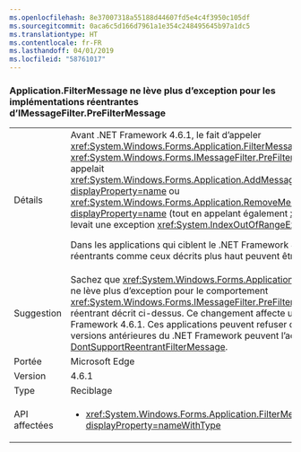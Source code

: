 ```yaml
---
ms.openlocfilehash: 8e37007318a55188d44607fd5e4c4f3950c105df
ms.sourcegitcommit: 0aca6c5d166d7961a1e354c248495645b97a1dc5
ms.translationtype: HT
ms.contentlocale: fr-FR
ms.lasthandoff: 04/01/2019
ms.locfileid: "58761017"
---
```

### <a name="applicationfiltermessage-no-longer-throws-for-re-entrant-implementations-of-imessagefilterprefiltermessage"></a>Application.FilterMessage ne lève plus d’exception pour les implémentations réentrantes d’IMessageFilter.PreFilterMessage

|   |   |
|---|---|
|Détails|Avant .NET Framework 4.6.1, le fait d’appeler <xref:System.Windows.Forms.Application.FilterMessage(System.Windows.Forms.Message@)> avec un <xref:System.Windows.Forms.IMessageFilter.PreFilterMessage(System.Windows.Forms.Message@)> qui appelait <xref:System.Windows.Forms.Application.AddMessageFilter(System.Windows.Forms.IMessageFilter)?displayProperty=name> ou <xref:System.Windows.Forms.Application.RemoveMessageFilter(System.Windows.Forms.IMessageFilter)?displayProperty=name> (tout en appelant également <xref:System.Windows.Forms.Application.DoEvents>) levait une exception <xref:System.IndexOutOfRangeException?displayProperty=name>.<p/>Dans les applications qui ciblent le .NET Framework 4.6.1, cette exception n’est plus levée, et des filtres réentrants comme ceux décrits plus haut peuvent être utilisés.|
|Suggestion|Sachez que <xref:System.Windows.Forms.Application.FilterMessage(System.Windows.Forms.Message@)> ne lève plus d’exception pour le comportement <xref:System.Windows.Forms.IMessageFilter.PreFilterMessage(System.Windows.Forms.Message@)> réentrant décrit ci-dessus. Ce changement affecte uniquement les applications qui ciblent le .NET Framework 4.6.1. Ces applications peuvent refuser ce changement (tandis que celles qui ciblent des versions antérieures du .NET Framework peuvent l’accepter) à l’aide du commutateur de compatibilité [DontSupportReentrantFilterMessage](~/docs/framework/migration-guide/mitigation-custom-imessagefilter-prefiltermessage-implementations.md#mitigation).|
|Portée|Microsoft Edge|
|Version|4.6.1|
|Type|Reciblage|
|API affectées|<ul><li><xref:System.Windows.Forms.Application.FilterMessage(System.Windows.Forms.Message@)?displayProperty=nameWithType></li></ul>|

